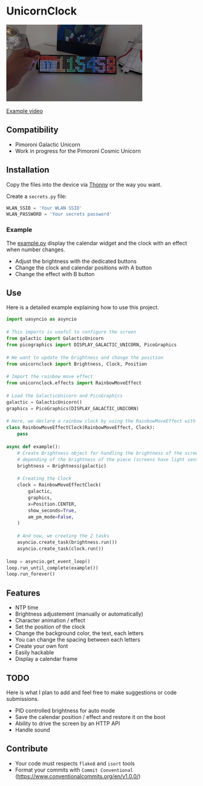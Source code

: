 # UnicornClock

![Unicorn Clock Example](demo.gif)

[Example video](https://www.youtube.com/watch?v=Gvnccr2_wY0)

## Compatibility

- Pimoroni Galactic Unicorn
- Work in progress for the Pimoroni Cosmic Unicorn

## Installation

Copy the files into the device via [Thonny](https://thonny.org/) or the way
you want.

Create a `secrets.py` file:

```python
WLAN_SSID = 'Your WLAN SSID'
WLAN_PASSWORD = 'Your secrets password'
```

### Example

The [example.py](example.py) display the calendar widget and the clock with an effect when
number changes.

* Adjust the brightness with the dedicated buttons
* Change the clock and calendar positions with A button
* Change the effect with B button

## Use

Here is a detailed example explaining how to use this project.

```python
import uasyncio as asyncio

# This imports is useful to configure the screen
from galactic import GalacticUnicorn
from picographics import DISPLAY_GALACTIC_UNICORN, PicoGraphics

# We want to update the brightness and change the position
from unicornclock import Brightness, Clock, Position

# Import the rainbow move effect
from unicornclock.effects import RainbowMoveEffect

# Load the GalacticUnicorn and PicoGraphics
galactic = GalacticUnicorn()
graphics = PicoGraphics(DISPLAY_GALACTIC_UNICORN)

# Here, we declare a rainbow clock by using the RainbowMoveEffect with Clock
class RainbowMoveEffectClock(RainbowMoveEffect, Clock):
    pass

async def example():
    # Create Brightness object for handling the brightness of the screen
    # depending of the brightness of the piece (screens have light sensors).
    brightness = Brightness(galactic)

    # Creating the Clock
    clock = RainbowMoveEffectClock(
        galactic,
        graphics,
        x=Position.CENTER,
        show_seconds=True,
        am_pm_mode=False,
    )

    # And now, we creating the 2 tasks
    asyncio.create_task(brightness.run())
    asyncio.create_task(clock.run())

loop = asyncio.get_event_loop()
loop.run_until_complete(example())
loop.run_forever()
```

## Features

* NTP time
* Brightness adjustement (manually or automatically)
* Character animation / effect
* Set the position of the clock
* Change the background color, the text, each letters
* You can change the spacing between each letters
* Create your own font
* Easily hackable
* Display a calendar frame

## TODO

Here is what I plan to add and feel free to make suggestions or code submissions.

* PID controlled brightness for auto mode
* Save the calendar position / effect and restore it on the boot
* Ability to drive the screen by an HTTP API
* Handle sound

## Contribute

* Your code must respects `flake8` and `isort` tools
* Format your commits with `Commit Conventional` (https://www.conventionalcommits.org/en/v1.0.0/)
